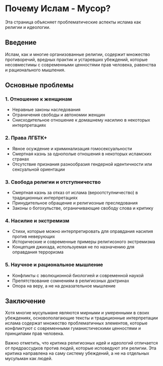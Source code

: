 # Почему Ислам - Мусор?

Эта страница объясняет проблематические аспекты ислама как религии и идеологии.

## Введение

Ислам, как и многие организованные религии, содержит множество противоречий, вредных практик и устаревших убеждений, которые несовместимы с современными ценностями прав человека, равенства и рационального мышления.

## Основные проблемы

### 1. Отношение к женщинам

- Неравные законы наследования
- Ограничения свободы и автономии женщин
- Снисходительное отношение к домашнему насилию в некоторых интерпретациях

### 2. Права ЛГБТК+

- Явное осуждение и криминализация гомосексуальности
- Смертная казнь за однополые отношения в некоторых исламских странах
- Отсутствие признания разнообразия гендерной идентичности или сексуальной ориентации

### 3. Свобода религии и отступничество

- Смертная казнь за отказ от ислама (вероотступничество) в традиционных интерпретациях
- Принудительное обращение и религиозные преследования
- Законы о богохульстве, ограничивающие свободу слова и критику

### 4. Насилие и экстремизм

- Стихи, которые можно интерпретировать для оправдания насилия против неверующих
- Исторические и современные примеры религиозного экстремизма
- Концепция джихада, используемая не по назначению для оправдания терроризма

### 5. Научное и рациональное мышление

- Конфликты с эволюционной биологией и современной наукой
- Препятствование сомнениям в религиозных доктринах
- Опора на веру, а не на доказательное мышление

## Заключение

Хотя многие мусульмане являются мирными и умеренными в своих убеждениях, основополагающие тексты и традиционные интерпретации ислама содержат множество проблематичных элементов, которые конфликтуют с современными гуманистическими ценностями и принципами прав человека.

Важно отметить, что критика религиозных идей и идеологий отличается от предрассудков против людей, которые исповедуют эти религии. Эта критика направлена на саму систему убеждений, а не на отдельных мусульман как людей.
